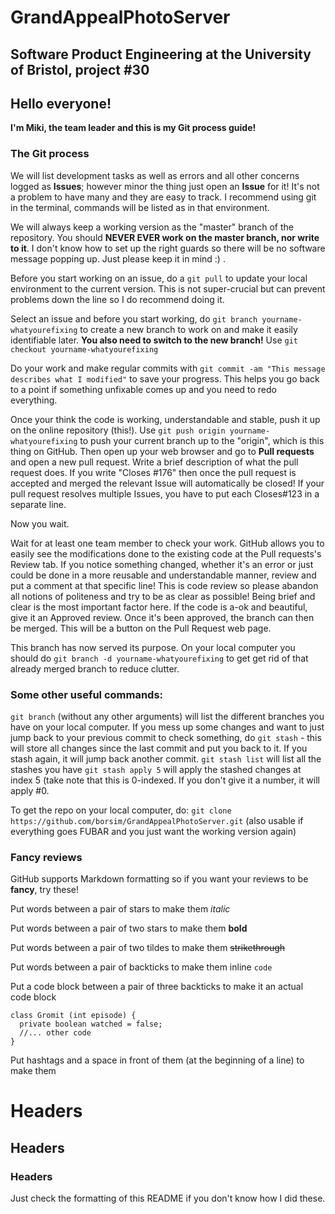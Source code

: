# GrandAppealPhotoServer
## Software Product Engineering at the University of Bristol, project #30

## Hello everyone!
**I'm Miki, the team leader and this is my Git process guide!**

### The Git process

We will list development tasks as well as errors and all other concerns logged as **Issues**;
however minor the thing just open an **Issue** for it! It's not a problem to have many and they are easy to track.
I recommend using git in the terminal, commands will be listed as in that environment.

We will always keep a working version as the "master" branch of the repository. 
You should **NEVER EVER work on the master branch, nor write to it**. I don't know how to set up the right guards
so there will be no software message popping up. Just please keep it in mind :) .

Before you start working on an issue, do a `` git pull `` to update your local environment to the current version.
This is not super-crucial but can prevent problems down the line so I do recommend doing it.

Select an issue and before you start working, do `` git branch yourname-whatyourefixing `` to create a new branch
to work on and make it easily identifiable later.
**You also need to switch to the new branch!**
Use `git checkout yourname-whatyourefixing`

Do your work and make regular commits with `` git commit -am "This message describes what I modified" `` to save your progress.
This helps you go back to a point if something unfixable comes up and you need to redo everything. 

Once your think the code is working, understandable and stable, push it up on the online repository (this!).
Use `` git push origin yourname-whatyourefixing `` to push your current branch up to the "origin", which is this thing on GitHub.
Then open up your web browser and go to **Pull requests** and open a new pull request.
Write a brief description of what the pull request does. 
If you write "Closes #176" then once the pull request is accepted and merged the relevant Issue will automatically be closed!
If your pull request resolves multiple Issues, you have to put each Closes#123 in a separate line.

Now you wait.

Wait for at least one team member to check your work. GitHub allows you to easily see the modifications done to the existing code 
at the Pull requests's Review tab.
If you notice something changed, whether it's an error or just could be done in a more reusable and understandable manner, review 
and put a comment at that specific line! This is code review so please abandon all notions of politeness and
try to be as clear as possible! Being brief and clear is the most important factor here.
If the code is a-ok and beautiful, give it an Approved review.
Once it's been approved, the branch can then be merged. This will be a button on the Pull Request web page.

This branch has now served its purpose. On your local computer you should do `` git branch -d yourname-whatyourefixing `` to get 
get rid of that already merged branch to reduce clutter.

### Some other useful commands:
`git branch` (without any other arguments) will list the different branches you have on your local computer.
If you mess up some changes and want to just jump back to your previous commit to check something, do
`` git stash ``    - this will store all changes since the last commit and put you back to it. If you stash again, it will jump 
back another commit.
`` git stash list `` will list all the stashes you have
`` git stash apply 5 `` will apply the stashed changes at index 5 (take note that this is 0-indexed. If you don't give it a number, it will apply #0.

To get the repo on your local computer, do:
`` git clone https://github.com/borsim/GrandAppealPhotoServer.git ``
(also usable if everything goes FUBAR and you just want the working version again)

### Fancy reviews
GitHub supports Markdown formatting so if you want your reviews to be **fancy**, try these!

Put words between a pair of stars to make them *italic*

Put words between a pair of two stars to make them **bold**

Put words between a pair of two tildes to make them ~~strikethrough~~

Put words between a pair of backticks to make them inline `code`

Put a code block between a pair of three backticks to make it an actual code block

```
class Gromit (int episode) {
  private boolean watched = false;
  //... other code
} 
```
Put hashtags and a space in front of them (at the beginning of a line) to make them
# Headers
## Headers
### Headers

Just check the formatting of this README if you don't know how I did these.
